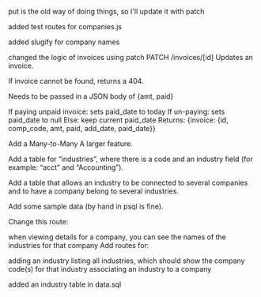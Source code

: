 put is the old way of doing things, so I'll update it with patch

added test routes for companies.js

added slugify for company names

changed the logic of invoices using patch
PATCH /invoices/[id]
Updates an invoice.

If invoice cannot be found, returns a 404.

Needs to be passed in a JSON body of {amt, paid}

If paying unpaid invoice: sets paid_date to today
If un-paying: sets paid_date to null
Else: keep current paid_date
Returns: {invoice: {id, comp_code, amt, paid, add_date, paid_date}}

Add a Many-to-Many
A larger feature.

Add a table for “industries”, where there is a code and an industry field (for example: “acct” and “Accounting”).

Add a table that allows an industry to be connected to several companies and to have a company belong to several industries.

Add some sample data (by hand in psql is fine).

Change this route:

when viewing details for a company, you can see the names of the industries for that company
Add routes for:

adding an industry
listing all industries, which should show the company code(s) for that industry
associating an industry to a company


added an industry table in data.sql
